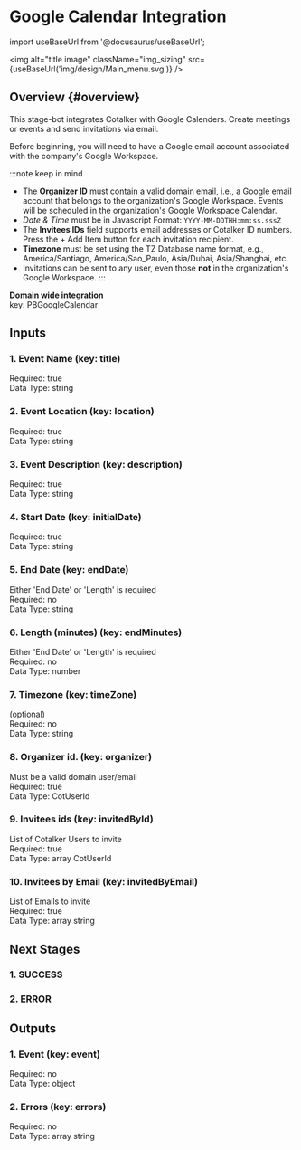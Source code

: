 # Google Calendar Integration  
import useBaseUrl from '@docusaurus/useBaseUrl';

<img alt="title image" className="img_sizing" src={useBaseUrl('img/design/Main_menu.svg')} />
<br/>

## Overview {#overview}

This stage-bot integrates Cotalker with Google Calenders. Create meetings or events and send invitations via email. 

Before beginning, you will need to have a Google email account associated with the company's Google Workspace.

:::note keep in mind
- The **Organizer ID** must contain a valid domain email, i.e., a Google email account that belongs to the organization's Google Workspace. Events will be scheduled in the organization's Google Workspace Calendar.
- _Date & Time_ must be in Javascript Format: `YYYY-MM-DDTHH:mm:ss.sssZ`
- The **Invitees IDs** field supports email addresses or Cotalker ID numbers. Press the <span className="badge badge--primary">+ Add Item</span> button for each invitation recipient. 
- **Timezone** must be set using the TZ Database name format, e.g., America/Santiago, America/Sao_Paulo, Asia/Dubai, Asia/Shanghai, etc.
- Invitations can be sent to any user, even those **not** in the organization's Google Workspace.
:::
  
**Domain wide integration**  
key: PBGoogleCalendar  
## Inputs  
### 1. Event Name (key: title)  
  
Required: true  
Data Type: string   
### 2. Event Location (key: location)  
  
Required: true  
Data Type: string   
### 3. Event Description (key: description)  
  
Required: true  
Data Type: string   
### 4. Start Date (key: initialDate)  
  
Required: true  
Data Type: string   
### 5. End Date (key: endDate)  
Either 'End Date' or 'Length' is required  
Required: no  
Data Type: string   
### 6. Length (minutes) (key: endMinutes)  
Either 'End Date' or 'Length' is required  
Required: no  
Data Type: number   
### 7. Timezone (key: timeZone)  
(optional)  
Required: no  
Data Type: string   
### 8. Organizer id. (key: organizer)  
Must be a valid domain user/email  
Required: true  
Data Type: CotUserId   
### 9. Invitees ids (key: invitedById)  
List of Cotalker Users to invite  
Required: true  
Data Type: array CotUserId  
### 10. Invitees by Email (key: invitedByEmail)  
List of Emails to invite  
Required: true  
Data Type: array string  
## Next Stages  
### 1. SUCCESS  
  
### 2. ERROR  
  
## Outputs  
### 1. Event (key: event)  
  
Required: no  
Data Type: object   
### 2. Errors (key: errors)  
  
Required: no  
Data Type: array string